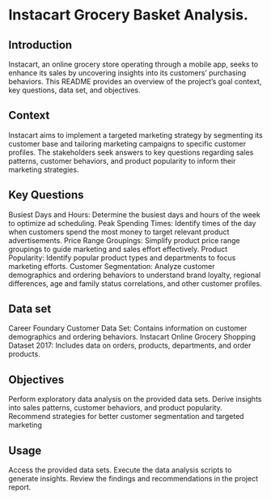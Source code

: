 # Instacart Grocery Basket Analysis.

## Introduction
Instacart, an online grocery store operating through a mobile app, seeks to enhance its sales by uncovering insights into its customers’ purchasing behaviors. This README provides an overview of the project’s goal context, key questions, data set, and objectives.

## Context
Instacart aims to implement a targeted marketing strategy by segmenting its customer base and tailoring marketing campaigns to specific customer profiles. The stakeholders seek answers to key questions regarding sales patterns, customer behaviors, and product popularity to inform their marketing strategies.

## Key Questions
Busiest Days and Hours: Determine the busiest days and hours of the week to optimize ad scheduling.
Peak Spending Times: Identify times of the day when customers spend the most money to target relevant product advertisements.
Price Range Groupings: Simplify product price range groupings to guide marketing and sales effort effectively.
Product Popularity: Identify popular product types and departments to focus marketing efforts.
Customer Segmentation: Analyze customer demographics and ordering behaviors to understand brand loyalty, regional differences, age and family status correlations, and other customer profiles.

## Data set
Career Foundary Customer Data Set: Contains information on customer demographics and ordering behaviors.
Instacart Online Grocery Shopping Dataset 2017: Includes data on orders, products, departments, and order products.

## Objectives
Perform exploratory data analysis on the provided data sets.
Derive insights into sales patterns, customer behaviors, and product popularity.
Recommend strategies for better customer segmentation and targeted marketing

## Usage
Access the provided data sets.
Execute the data analysis scripts to generate insights.
Review the findings and recommendations in the project report.
